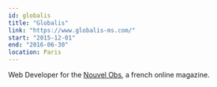 ```yaml
---
id: globalis
title: "Globalis"
link: "https://www.globalis-ms.com/"
start: "2015-12-01"
end: "2016-06-30"
location: Paris
---
```


Web Developer for the <a class="link" href="https://tempsreel.nouvelobs.com/">Nouvel Obs</a>,
a french online magazine.
